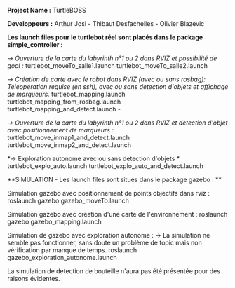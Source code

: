 **Project Name :** TurtleBOSS

**Developpeurs :** Arthur Josi - Thibaut Desfachelles - Olivier Blazevic 

**Les launch files pour le turtlebot réel sont placés dans le package simple_controller :**


*-> Ouverture de la carte du labyrinth n°1 ou 2 dans RVIZ et possibilité de goal :*
turtlebot_moveTo_salle1.launch
turtlebot_moveTo_salle2.launch

*-> Création de carte avec le robot dans RVIZ (avec ou sans rosbag): Teleoperation requise (en ssh), avec ou sans detection d'objets et affichage de marqueurs.*
turtlebot_mapping.launch 
turtlebot_mapping_from_rosbag.launch
turtlebot_mapping_and_detect.launch	
		-

*-> Ouverture de la carte du labyrinth n°1 ou 2 dans RVIZ et detection d'objet avec positionnement de marqueurs :*
turtlebot_move_inmap1_and_detect.launch	
turtlebot_move_inmap2_and_detect.launch	

*-> Exploration autonome avec ou sans detection d'objets *
turtlebot_explo_auto.launch
turtlebot_explo_auto_and_detect.launch



**SIMULATION - Les launch files sont situés dans le package gazebo : **

Simulation gazebo avec positionnement de points objectifs dans rviz : 
roslaunch gazebo gazebo_moveTo.launch 

Simulation gazebo avec création d'une carte de l'environnement : 
roslaunch gazebo gazebo_mapping.launch

Simulation de gazebo avec exploration autonome : -> La simulation ne semble pas fonctionner, sans doute un problème de topic mais non vérification par manque de temps.
roslaunch gazebo_exploration_autonome.launch

La simulation de detection de bouteille n'aura pas été présentée pour des raisons évidentes. 


